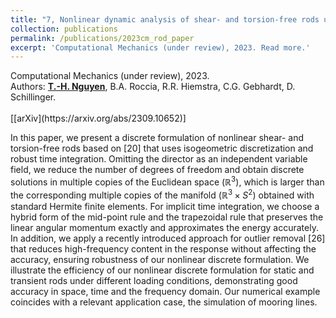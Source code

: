 ```yaml
---
title: "7, Nonlinear dynamic analysis of shear- and torsion-free rods using isogeometric discretization, outlier removal and robust time integration"
collection: publications
permalink: /publications/2023cm_rod_paper
excerpt: 'Computational Mechanics (under review), 2023. Read more.'
---
```



<div class="small">
   Computational Mechanics (under review), 2023.
</div>

<div class="small">
   Authors: <u><strong>T.-H. Nguyen</strong></u>, B.A. Roccia, R.R. Hiemstra, C.G. Gebhardt, D. Schillinger. 
</div><br/>
[[arXiv](https://arxiv.org/abs/2309.10652)]

In this paper, we present a discrete formulation of nonlinear shear- and torsion-free rods based on [20] that uses isogeometric discretization and robust time integration. Omitting the director as an independent variable field, we reduce the number of degrees of freedom and obtain discrete solutions in multiple copies of the Euclidean space $\left(\mathbb{R}^3\right)$, which is larger than the corresponding multiple copies of the manifold $\left(\mathbb{R}^3 \times S^2\right)$ obtained with standard Hermite finite elements. For implicit time integration, we choose a hybrid form of the mid-point rule and the trapezoidal rule that  preserves the linear angular momentum exactly and approximates the energy accurately. In addition, we apply a recently introduced approach for outlier removal [26] that reduces high-frequency content in the response without affecting the accuracy, ensuring robustness of our nonlinear discrete formulation. We illustrate the efficiency of our nonlinear discrete formulation for static and transient rods under different loading conditions, demonstrating good accuracy in space, time and the frequency domain. Our numerical example coincides with a relevant application case, the simulation of mooring lines.